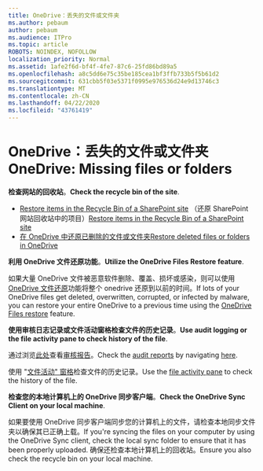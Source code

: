 ```yaml
---
title: OneDrive：丢失的文件或文件夹
ms.author: pebaum
author: pebaum
ms.audience: ITPro
ms.topic: article
ROBOTS: NOINDEX, NOFOLLOW
localization_priority: Normal
ms.assetid: 1afe2f6d-bf4f-4fe7-87c6-25fd86bd89a5
ms.openlocfilehash: a8c5dd6e75c35be185cea1bf3ffb733b5f5b61d2
ms.sourcegitcommit: 631cbb5f03e5371f0995e976536d24e9d13746c3
ms.translationtype: MT
ms.contentlocale: zh-CN
ms.lasthandoff: 04/22/2020
ms.locfileid: "43761419"
---
```

# <a name="onedrive-missing-files-or-folders"></a><span data-ttu-id="35605-102">OneDrive：丢失的文件或文件夹</span><span class="sxs-lookup"><span data-stu-id="35605-102">OneDrive: Missing files or folders</span></span>

<span data-ttu-id="35605-103">**检查网站的回收站**。</span><span class="sxs-lookup"><span data-stu-id="35605-103">**Check the recycle bin of the site**.</span></span>

- <span data-ttu-id="35605-104">[Restore items in the Recycle Bin of a SharePoint site](https://support.office.com/article/restore-deleted-items-from-the-site-collection-recycle-bin-5fa924ee-16d7-487b-9a0a-021b9062d14b) （还原 SharePoint 网站回收站中的项目）</span><span class="sxs-lookup"><span data-stu-id="35605-104">[Restore items in the Recycle Bin of a SharePoint site](https://support.office.com/article/restore-deleted-items-from-the-site-collection-recycle-bin-5fa924ee-16d7-487b-9a0a-021b9062d14b)</span></span>
- [<span data-ttu-id="35605-105">在 OneDrive 中还原已删除的文件或文件夹</span><span class="sxs-lookup"><span data-stu-id="35605-105">Restore deleted files or folders in OneDrive</span></span>](https://support.office.com/article/Restore-deleted-files-or-folders-in-OneDrive-949ada80-0026-4db3-a953-c99083e6a84f)


<span data-ttu-id="35605-106">**利用 OneDrive 文件还原功能**。</span><span class="sxs-lookup"><span data-stu-id="35605-106">**Utilize the OneDrive Files Restore feature**.</span></span> 

<span data-ttu-id="35605-107">如果大量 OneDrive 文件被恶意软件删除、覆盖、损坏或感染，则可以使用[OneDrive 文件还原](https://support.office.com/article/Restore-your-OneDrive-fa231298-759d-41cf-bcd0-25ac53eb8a15)功能将整个 onedrive 还原到以前的时间。</span><span class="sxs-lookup"><span data-stu-id="35605-107">If lots of your OneDrive files get deleted, overwritten, corrupted, or infected by malware, you can restore your entire OneDrive to a previous time using the [OneDrive Files restore](https://support.office.com/article/Restore-your-OneDrive-fa231298-759d-41cf-bcd0-25ac53eb8a15) feature.</span></span>


<span data-ttu-id="35605-108">**使用审核日志记录或文件活动窗格检查文件的历史记录**。</span><span class="sxs-lookup"><span data-stu-id="35605-108">**Use audit logging or the file activity pane to check history of the file**.</span></span>

<span data-ttu-id="35605-109">通过浏览[此处](https://sip.protection.office.com/)查看[审核报告](https://docs.microsoft.com/office365/securitycompliance/search-the-audit-log-in-security-and-compliance)。</span><span class="sxs-lookup"><span data-stu-id="35605-109">Check the [audit reports](https://docs.microsoft.com/office365/securitycompliance/search-the-audit-log-in-security-and-compliance) by navigating [here](https://sip.protection.office.com/).</span></span>


<span data-ttu-id="35605-110">使用 "[文件活动" 窗格](https://support.office.com/article/File-activity-in-a-document-library-6105ecda-1dd0-4f6f-9542-102bf5c0ffe0)检查文件的历史记录。</span><span class="sxs-lookup"><span data-stu-id="35605-110">Use the [file activity pane](https://support.office.com/article/File-activity-in-a-document-library-6105ecda-1dd0-4f6f-9542-102bf5c0ffe0) to check the history of the file.</span></span>


<span data-ttu-id="35605-111">**检查您的本地计算机上的 OneDrive 同步客户端**。</span><span class="sxs-lookup"><span data-stu-id="35605-111">**Check the OneDrive Sync Client on your local machine**.</span></span>

<span data-ttu-id="35605-112">如果要使用 OneDrive 同步客户端同步您的计算机上的文件，请检查本地同步文件夹以确保其已正确上载。</span><span class="sxs-lookup"><span data-stu-id="35605-112">If you're syncing the files on your computer by using the OneDrive Sync client, check the local sync folder to ensure that it has been properly uploaded.</span></span> <span data-ttu-id="35605-113">确保还检查本地计算机上的回收站。</span><span class="sxs-lookup"><span data-stu-id="35605-113">Ensure you also check the recycle bin on your local machine.</span></span>

